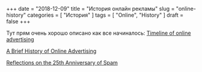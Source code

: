 +++
date = "2018-12-09"
title = "История онлайн рекламы"
slug = "online-history"
categories = [ "История" ]
tags = [ "Online", "History" ]
draft = false
+++

Тут прям очень хорошо описано как все начиналось: [Timeline of online advertising](https://en.wikipedia.org/wiki/Timeline_of_online_advertising)

[A Brief History of Online Advertising](https://blog.hubspot.com/marketing/history-of-online-advertising)

[Reflections on the 25th Anniversary of Spam](https://www.templetons.com/brad/spam/spam25.html)